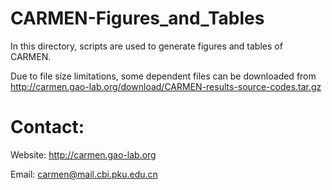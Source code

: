 # CARMEN-Figures_and_Tables

In this directory, scripts are used to generate figures and tables of CARMEN.

Due to file size limitations, some dependent files can be downloaded from http://carmen.gao-lab.org/download/CARMEN-results-source-codes.tar.gz

# Contact:

Website: http://carmen.gao-lab.org

Email: carmen@mail.cbi.pku.edu.cn

